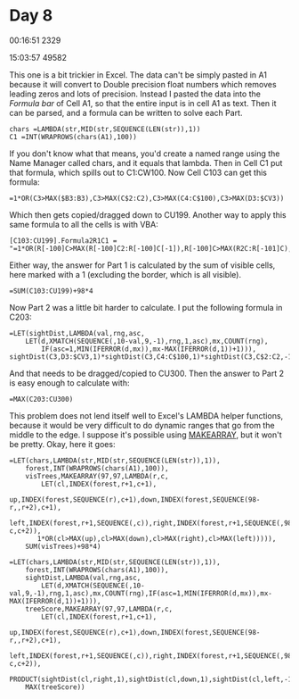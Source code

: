 # Day 8

00:16:51   2329

15:03:57  49582

This one is a bit trickier in Excel. The data can't be simply pasted in A1 because it will convert to Double precision float numbers which removes leading zeros and lots of precision.
Instead I pasted the data into the *Formula bar* of Cell A1, so that the entire input is in cell A1 as text. Then it can be parsed, and a formula can be written to solve each Part.

    chars =LAMBDA(str,MID(str,SEQUENCE(LEN(str)),1))
    C1 =INT(WRAPROWS(chars(A1),100))

If you don't know what that means, you'd create a named range using the Name Manager called chars, and it equals that lambda.
Then in Cell C1 put that formula, which spills out to C1:CW100. Now Cell C103 can get this formula:

    =1*OR(C3>MAX($B3:B3),C3>MAX(C$2:C2),C3>MAX(C4:C$100),C3>MAX(D3:$CV3))
    
Which then gets copied/dragged down to CU199. Another way to apply this same formula to all the cells is with VBA:

    [C103:CU199].Formula2R1C1 =  "=1*OR(R[-100]C>MAX(R[-100]C2:R[-100]C[-1]),R[-100]C>MAX(R2C:R[-101]C),R[-100]C>MAX(R[-99]C:R100C),R[-100]C>MAX(R[-100]C[1]:R[-100]C100))"
    
Either way, the answer for Part 1 is calculated by the sum of visible cells, here marked with a 1 (excluding the border, which is all visible).

    =SUM(C103:CU199)+98*4

Now Part 2 was a little bit harder to calculate. I put the following formula in C203:

    =LET(sightDist,LAMBDA(val,rng,asc,
        LET(d,XMATCH(SEQUENCE(,10-val,9,-1),rng,1,asc),mx,COUNT(rng),
            IF(asc=1,MIN(IFERROR(d,mx)),mx-MAX(IFERROR(d,1))+1))),
    sightDist(C3,D3:$CV3,1)*sightDist(C3,C4:C$100,1)*sightDist(C3,C$2:C2,-1)*sightDist(C3,$B3:B3,-1))

And that needs to be dragged/copied to CU300. Then the answer to Part 2 is easy enough to calculate with:

    =MAX(C203:CU300)
    
This problem does not lend itself well to Excel's LAMBDA helper functions, because it would be very difficult to do dynamic ranges that go from the middle to the edge.
I suppose it's possible using [MAKEARRAY](https://support.microsoft.com/en-us/office/makearray-function-b80da5ad-b338-4149-a523-5b221da09097), but it won't be pretty. Okay, here it goes:

    =LET(chars,LAMBDA(str,MID(str,SEQUENCE(LEN(str)),1)),
        forest,INT(WRAPROWS(chars(A1),100)),
        visTrees,MAKEARRAY(97,97,LAMBDA(r,c,
            LET(cl,INDEX(forest,r+1,c+1),
            up,INDEX(forest,SEQUENCE(r),c+1),down,INDEX(forest,SEQUENCE(98-r,,r+2),c+1),
            left,INDEX(forest,r+1,SEQUENCE(,c)),right,INDEX(forest,r+1,SEQUENCE(,98-c,c+2)),
           1*OR(cl>MAX(up),cl>MAX(down),cl>MAX(right),cl>MAX(left))))),
        SUM(visTrees)+98*4)

    =LET(chars,LAMBDA(str,MID(str,SEQUENCE(LEN(str)),1)),
        forest,INT(WRAPROWS(chars(A1),100)),
        sightDist,LAMBDA(val,rng,asc,
            LET(d,XMATCH(SEQUENCE(,10-val,9,-1),rng,1,asc),mx,COUNT(rng),IF(asc=1,MIN(IFERROR(d,mx)),mx-MAX(IFERROR(d,1))+1))),
        treeScore,MAKEARRAY(97,97,LAMBDA(r,c,
            LET(cl,INDEX(forest,r+1,c+1),
            up,INDEX(forest,SEQUENCE(r),c+1),down,INDEX(forest,SEQUENCE(98-r,,r+2),c+1),
            left,INDEX(forest,r+1,SEQUENCE(,c)),right,INDEX(forest,r+1,SEQUENCE(,98-c,c+2)),
            PRODUCT(sightDist(cl,right,1),sightDist(cl,down,1),sightDist(cl,left,-1),sightDist(cl,up,-1))))),
        MAX(treeScore))

